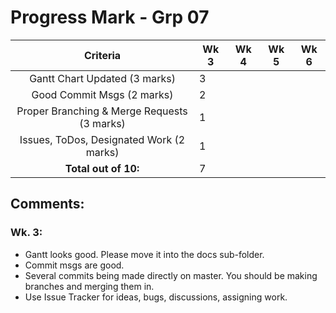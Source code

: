 # Progress Mark - Grp 07

| Criteria                                    | Wk 3 | Wk 4 | Wk 5 | Wk 6|
| :-----------------------------------------: | ---- | ---- | ---- | --- |
| Gantt Chart Updated (3 marks)               | 3    |   
| Good Commit Msgs (2 marks)                  | 2    |    
| Proper Branching & Merge Requests (3 marks) | 1    |
| Issues, ToDos, Designated Work (2 marks)    | 1    |
| **Total out of 10:**                        | 7    |

## Comments:
### Wk. 3:
* Gantt looks good. Please move it into the docs sub-folder.
* Commit msgs are good.
* Several commits being made directly on master. You should be making branches and merging them in.
* Use Issue Tracker for ideas, bugs, discussions, assigning work.
